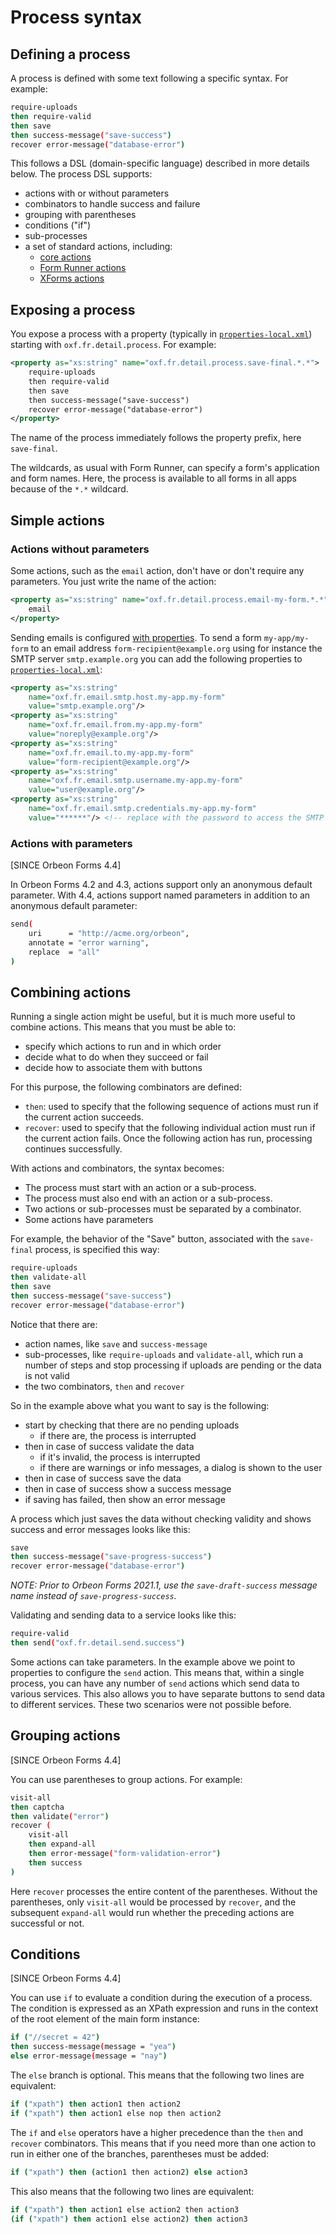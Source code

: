 # Process syntax

## Defining a process

A process is defined with some text following a specific syntax. For example:

```sh
require-uploads
then require-valid
then save
then success-message("save-success")
recover error-message("database-error")
```

This follows a DSL (domain-specific language) described in more details below. The process DSL supports:

- actions with or without parameters
- combinators to handle success and failure
- grouping with parentheses
- conditions ("if")
- sub-processes
- a set of standard actions, including:
    - [core actions](actions-core.md)
    - [Form Runner actions](actions-form-runner.md)
    - [XForms actions](actions-xforms.md)

## Exposing a process

You expose a process with a property (typically in [`properties-local.xml`](../../../configuration/properties/README.md)) starting with `oxf.fr.detail.process`. For example:

```xml
<property as="xs:string" name="oxf.fr.detail.process.save-final.*.*">
    require-uploads
    then require-valid
    then save
    then success-message("save-success")
    recover error-message("database-error")
</property>
```

The name of the process immediately follows the property prefix, here `save-final`.

The wildcards, as usual with Form Runner, can specify a form's application and form names. Here, the process is available to all forms in all apps because of the `*.*` wildcard.

## Simple actions

### Actions without parameters

Some actions, such as the `email` action, don't have or don't require any parameters. You just write the name of the action:

```xml
<property as="xs:string" name="oxf.fr.detail.process.email-my-form.*.*">. 
    email
</property>
```
Sending emails is configured [with properties](../../../configuration/properties/form-runner.md#email-settings). To send a form `my-app/my-form` to an email address `form-recipient@example.org` using for instance the SMTP server `smtp.example.org` you can add the following properties to [`properties-local.xml`](../../../configuration/properties/README.md):
```xml
<property as="xs:string"  
    name="oxf.fr.email.smtp.host.my-app.my-form"          
    value="smtp.example.org"/>
<property as="xs:string"  
    name="oxf.fr.email.from.my-app.my-form"               
    value="noreply@example.org"/>
<property as="xs:string"  
    name="oxf.fr.email.to.my-app.my-form"                 
    value="form-recipient@example.org"/>
<property as="xs:string"  
    name="oxf.fr.email.smtp.username.my-app.my-form"      
    value="user@example.org"/>
<property as="xs:string"  
    name="oxf.fr.email.smtp.credentials.my-app.my-form"   
    value="******"/> <!-- replace with the password to access the SMTP server-->
```

### Actions with parameters

[SINCE Orbeon Forms 4.4]

In Orbeon Forms 4.2 and 4.3, actions support only an anonymous default parameter. With 4.4, actions support named parameters in addition to an anonymous default parameter:

```sh
send(
    uri      = "http://acme.org/orbeon",
    annotate = "error warning",
    replace  = "all"
)
```

## Combining actions

Running a single action might be useful, but it is much more useful to combine actions. This means that you must be able to:

- specify which actions to run and in which order
- decide what to do when they succeed or fail
- decide how to associate them with buttons

For this purpose, the following combinators are defined:

- `then`: used to specify that the following sequence of actions must run if the current action succeeds.
- `recover`: used to specify that the following individual action must run if the current action fails. Once the following action has run, processing continues successfully.

With actions and combinators, the syntax becomes:

- The process must start with an action or a sub-process.
- The process must also end with an action or a sub-process.
- Two actions or sub-processes must be separated by a combinator.
- Some actions have parameters

For example, the behavior of the "Save" button, associated with the `save-final` process, is specified this way:

```sh
require-uploads
then validate-all
then save
then success-message("save-success")
recover error-message("database-error")
```
Notice that there are:

- action names, like `save` and `success-message`
- sub-processes, like `require-uploads` and `validate-all`, which run a number of steps and stop processing if uploads are pending or the data is not valid
- the two combinators, `then` and `recover`

So in the example above what you want to say is the following:

- start by checking that there are no pending uploads
    - if there are, the process is interrupted
- then in case of success validate the data
    - if it's invalid, the process is interrupted
    - if there are warnings or info messages, a dialog is shown to the user
- then in case of success save the data
- then in case of success show a success message
- if saving has failed, then show an error message

A process which just saves the data without checking validity and shows success and error messages looks like this:

```sh
save
then success-message("save-progress-success")
recover error-message("database-error")
```

_NOTE: Prior to Orbeon Forms 2021.1, use the `save-draft-success` message name instead of `save-progress-success`._

Validating and sending data to a service looks like this:

```sh
require-valid
then send("oxf.fr.detail.send.success")
```

Some actions can take parameters. In the example above we point to properties to configure the `send` action. This means that, within a single process, you can have any number of `send` actions which send data to various services. This also allows you to have separate buttons to send data to different services. These two scenarios were not possible before.

## Grouping actions

[SINCE Orbeon Forms 4.4]

You can use parentheses to group actions. For example:

```sh
visit-all
then captcha
then validate("error")
recover (
    visit-all
    then expand-all
    then error-message("form-validation-error")
    then success
)
```

Here `recover` processes the entire content of the parentheses. Without the parentheses, only `visit-all` would be processed by `recover`, and the subsequent `expand-all` would run whether the preceding actions are successful or not.

## Conditions

[SINCE Orbeon Forms 4.4]

You can use `if` to evaluate a condition during the execution of a process. The condition is expressed as an XPath expression and runs in the context of the root element of the main form instance:

```sh
if ("//secret = 42")
then success-message(message = "yea")
else error-message(message = "nay")
```

The `else` branch is optional. This means that the following two lines are equivalent:

```sh
if ("xpath") then action1 then action2
if ("xpath") then action1 else nop then action2
```

The `if` and `else` operators have a higher precedence than the `then` and `recover` combinators. This means that if you need more than one action to run in either one of the branches, parentheses must be added:

```sh
if ("xpath") then (action1 then action2) else action3
```

This also means that the following two lines are equivalent:

```sh
if ("xpath") then action1 else action2 then action3
(if ("xpath") then action1 else action2) then action3
```
